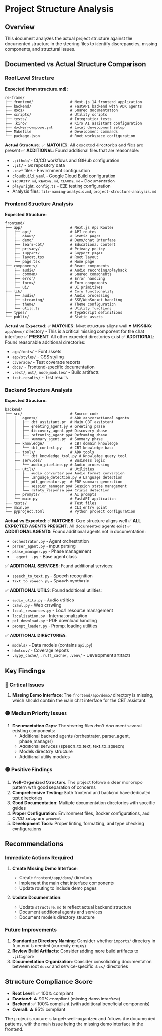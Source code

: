 # Project Structure Analysis

## Overview
This document analyzes the actual project structure against the documented structure in the steering files to identify discrepancies, missing components, and structural issues.

## Documented vs Actual Structure Comparison

### Root Level Structure
**Expected (from structure.md):**
```
re-frame/
├── frontend/                 # Next.js 14 frontend application
├── backend/                  # FastAPI backend with ADK agents
├── docs/                     # Shared documentation
├── scripts/                  # Utility scripts
├── tests/                    # Integration tests
├── .kiro/                    # Kiro AI assistant configuration
├── docker-compose.yml        # Local development setup
├── Makefile                  # Development commands
└── package.json              # Root workspace configuration
```

**Actual Structure:**
✅ **MATCHES**: All expected directories and files are present
✅ **ADDITIONAL**: Found additional files that are reasonable:
- `.github/` - CI/CD workflows and GitHub configuration
- `.git/` - Git repository data
- `.env*` files - Environment configuration
- `cloudbuild.yaml` - Google Cloud Build configuration
- `SECURITY.md`, `README.md`, `CLAUDE.md` - Documentation
- `playwright.config.ts` - E2E testing configuration
- Analysis files: `file-naming-analysis.md`, `project-structure-analysis.md`

### Frontend Structure Analysis

**Expected Structure:**
```
frontend/
├── app/                      # Next.js App Router
│   ├── api/                  # API routes
│   ├── about/                # Static pages
│   ├── demo/                 # Demo/chat interface
│   ├── learn-cbt/            # Educational content
│   ├── privacy/              # Privacy policy
│   ├── support/              # Support pages
│   ├── layout.tsx            # Root layout
│   └── page.tsx              # Home page
├── components/               # React components
│   ├── audio/                # Audio recording/playback
│   ├── common/               # Shared components
│   ├── error/                # Error handling
│   ├── forms/                # Form components
│   └── ui/                   # UI primitives
├── lib/                      # Core functionality
│   ├── audio/                # Audio processing
│   ├── streaming/            # SSE/WebSocket handling
│   ├── theme/                # Theme configuration
│   └── utils.ts              # Utility functions
├── types/                    # TypeScript definitions
└── public/                   # Static assets
```

**Actual vs Expected:**
✅ **MATCHES**: Most structure aligns well
❌ **MISSING**: `app/demo/` directory - This is a critical missing component for the chat interface
✅ **PRESENT**: All other expected directories exist
✅ **ADDITIONAL**: Found reasonable additional directories:
- `app/fonts/` - Font assets
- `app/styles/` - CSS styling
- `coverage/` - Test coverage reports
- `docs/` - Frontend-specific documentation
- `.next/`, `out/`, `node_modules/` - Build artifacts
- `test-results/` - Test results

### Backend Structure Analysis

**Expected Structure:**
```
backend/
├── src/                      # Source code
│   ├── agents/               # ADK conversational agents
│   │   ├── cbt_assistant.py  # Main CBT assistant
│   │   ├── greeting_agent.py # Greeting phase
│   │   ├── discovery_agent.py# Discovery phase
│   │   ├── reframing_agent.py# Reframing phase
│   │   └── summary_agent.py  # Summary phase
│   ├── knowledge/            # CBT domain knowledge
│   │   └── cbt_context.py    # CBT knowledge base
│   ├── tools/                # ADK tools
│   │   └── cbt_knowledge_tool.py # Knowledge query tool
│   ├── services/             # Business logic
│   │   └── audio_pipeline.py # Audio processing
│   ├── utils/                # Utilities
│   │   ├── audio_converter.py# Audio format conversion
│   │   ├── language_detection.py # Language detection
│   │   ├── pdf_generator.py  # PDF summary generation
│   │   ├── session_manager.py# Session state management
│   │   └── safety_response.py# Crisis detection
│   ├── prompts/              # AI prompts
│   └── main.py               # FastAPI application
├── tests/                    # Test files
├── main.py                   # CLI entry point
└── pyproject.toml            # Python project configuration
```

**Actual vs Expected:**
✅ **MATCHES**: Core structure aligns well
✅ **ALL EXPECTED AGENTS PRESENT**: All documented agents exist
✅ **ADDITIONAL AGENTS**: Found additional agents not in documentation:
- `orchestrator.py` - Agent orchestration
- `parser_agent.py` - Input parsing
- `phase_manager.py` - Phase management
- `__agent__.py` - Base agent class

✅ **ADDITIONAL SERVICES**: Found additional services:
- `speech_to_text.py` - Speech recognition
- `text_to_speech.py` - Speech synthesis

✅ **ADDITIONAL UTILS**: Found additional utilities:
- `audio_utils.py` - Audio utilities
- `crawl.py` - Web crawling
- `local_resources.py` - Local resource management
- `localization.py` - Internationalization
- `pdf_download.py` - PDF download handling
- `prompt_loader.py` - Prompt loading utilities

✅ **ADDITIONAL DIRECTORIES**:
- `models/` - Data models (contains `api.py`)
- `htmlcov/` - Coverage reports
- `.mypy_cache/`, `.ruff_cache/`, `.venv/` - Development artifacts

## Key Findings

### 🔴 Critical Issues

1. **Missing Demo Interface**: The `frontend/app/demo/` directory is missing, which should contain the main chat interface for the CBT assistant.

### 🟡 Medium Priority Issues

1. **Documentation Gaps**: The steering files don't document several existing components:
   - Additional backend agents (orchestrator, parser_agent, phase_manager)
   - Additional services (speech_to_text, text_to_speech)
   - Models directory structure
   - Additional utility modules

### 🟢 Positive Findings

1. **Well-Organized Structure**: The project follows a clear monorepo pattern with good separation of concerns
2. **Comprehensive Testing**: Both frontend and backend have dedicated test directories
3. **Good Documentation**: Multiple documentation directories with specific guides
4. **Proper Configuration**: Environment files, Docker configurations, and CI/CD setup are present
5. **Development Tools**: Proper linting, formatting, and type checking configurations

## Recommendations

### Immediate Actions Required

1. **Create Missing Demo Interface**: 
   - Create `frontend/app/demo/` directory
   - Implement the main chat interface components
   - Update routing to include demo pages

2. **Update Documentation**:
   - Update `structure.md` to reflect actual backend structure
   - Document additional agents and services
   - Document models directory structure

### Future Improvements

1. **Standardize Directory Naming**: Consider whether `imports/` directory in frontend is needed (currently empty)
2. **Review Build Artifacts**: Consider adding more build artifacts to `.gitignore`
3. **Documentation Organization**: Consider consolidating documentation between root `docs/` and service-specific `docs/` directories

## Structure Compliance Score

- **Root Level**: ✅ 100% compliant
- **Frontend**: ⚠️ 90% compliant (missing demo interface)
- **Backend**: ✅ 100% compliant (with additional beneficial components)
- **Overall**: ⚠️ 95% compliant

The project structure is largely well-organized and follows the documented patterns, with the main issue being the missing demo interface in the frontend.